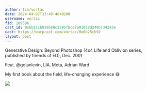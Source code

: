 ```yaml
---
author: tim/vortac
date: 2024-04-07T13:48:48+0200
username: vortac
fid: 209586
cast_id: 0x6b25cb929b80c3585fbce7a91058d240b734393e
cast: https://warpcast.com/vortac/0x6b25cb92
layout: post
---
```

Generative Design: Beyond Photoshop (4x4 Life and Oblivion series, published by friends of ED), Dec. 2001  
  
Feat. @golanlevin, LIA, Meta, Adrian Ward  
  
My first book about the field, life-changing experience 😅  

![](https://imagedelivery.net/BXluQx4ige9GuW0Ia56BHw/bd05474f-80a5-453f-490f-35e7dbb53300/original)